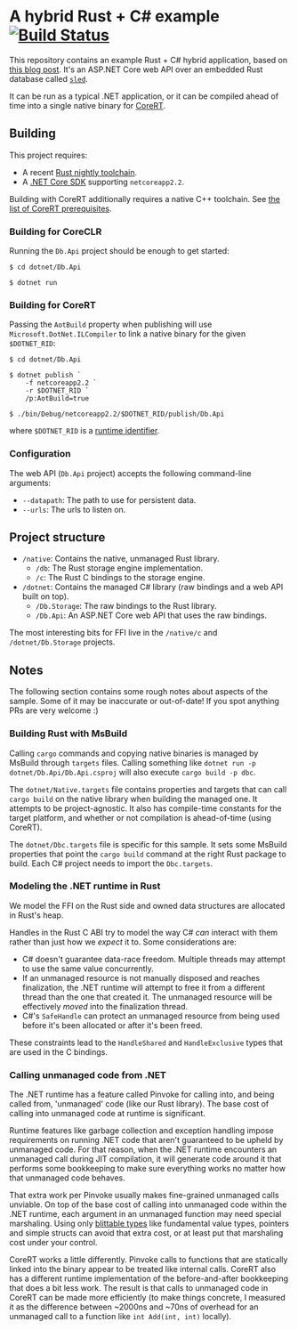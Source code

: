 # A hybrid Rust + C# example [![Build Status](https://dev.azure.com/kodraus/rust-csharp-ffi/_apis/build/status/KodrAus.rust-csharp-ffi?branchName=master)](https://dev.azure.com/kodraus/rust-csharp-ffi/_build/latest?definitionId=2&branchName=master)

This repository contains an example Rust + C# hybrid application, based on [this blog post](https://blog.getseq.net/rust-at-datalust-how-we-integrate-rust-with-csharp/). It's an ASP.NET Core web API over an embedded Rust database called [`sled`](https://github.com/spacejam/sled).

It can be run as a typical .NET application, or it can be compiled ahead of time into a single native binary for [CoreRT](https://github.com/dotnet/corert).

## Building

This project requires:

- A recent [Rust nightly toolchain](https://rustup.rs).
- A [.NET Core SDK](https://dotnet.microsoft.com/download) supporting `netcoreapp2.2`.

Building with CoreRT additionally requires a native C++ toolchain. See [the list of CoreRT prerequisites](https://github.com/dotnet/corert/blob/master/samples/prerequisites.md).

### Building for CoreCLR

Running the `Db.Api` project should be enough to get started:

```
$ cd dotnet/Db.Api

$ dotnet run
```

### Building for CoreRT

Passing the `AotBuild` property when publishing will use `Microsoft.DotNet.ILCompiler` to link a native binary for the given `$DOTNET_RID`:

```
$ cd dotnet/Db.Api

$ dotnet publish `
    -f netcoreapp2.2 `
    -r $DOTNET_RID `
    /p:AotBuild=true

$ ./bin/Debug/netcoreapp2.2/$DOTNET_RID/publish/Db.Api
```

where `$DOTNET_RID` is a [runtime identifier](https://docs.microsoft.com/en-us/dotnet/core/rid-catalog).

### Configuration

The web API (`Db.Api` project) accepts the following command-line arguments:

- `--datapath`: The path to use for persistent data.
- `--urls`: The urls to listen on.

## Project structure

- `/native`: Contains the native, unmanaged Rust library.
  - `/db`: The Rust storage engine implementation.
  - `/c`: The Rust C bindings to the storage engine.
- `/dotnet`: Contains the managed C# library (raw bindings and a web API built on top).
  - `/Db.Storage`: The raw bindings to the Rust library.
  - `/Db.Api`: An ASP.NET Core web API that uses the raw bindings.

The most interesting bits for FFI live in the `/native/c` and `/dotnet/Db.Storage` projects.

## Notes

The following section contains some rough notes about aspects of the sample. Some of it may be inaccurate or out-of-date! If you spot anything PRs are very welcome :)

### Building Rust with MsBuild

Calling `cargo` commands and copying native binaries is managed by MsBuild through `targets` files. Calling something like `dotnet run -p dotnet/Db.Api/Db.Api.csproj` will also execute `cargo build -p dbc`.

The `dotnet/Native.targets` file contains properties and targets that can call `cargo build` on the native library when building the managed one. It attempts to be project-agnostic. It also has compile-time constants for the target platform, and whether or not compilation is ahead-of-time (using CoreRT).

The `dotnet/Dbc.targets` file is specific for this sample. It sets some MsBuild properties that point the `cargo build` command at the right Rust package to build. Each C# project needs to import the `Dbc.targets`.

### Modeling the .NET runtime in Rust

We model the FFI on the Rust side and owned data structures are allocated in Rust's heap.

Handles in the Rust C ABI try to model the way C# _can_ interact with them rather than just how we _expect_ it to. Some considerations are:

- C# doesn't guarantee data-race freedom. Multiple threads may attempt to use the same value concurrently.
- If an unmanaged resource is not manually disposed and reaches finalization, the .NET runtime will attempt to free it from a different thread than the one that created it. The unmanaged resource will be effectively _moved_ into the finalization thread.
- C#'s `SafeHandle` can protect an unmanaged resource from being used before it's been allocated or after it's been freed.

These constraints lead to the `HandleShared` and `HandleExclusive` types that are used in the C bindings.

### Calling unmanaged code from .NET

The .NET runtime has a feature called Pinvoke for calling into, and being called from, 'unmanaged' code (like our Rust library). The base cost of calling into unmanaged code at runtime is significant.

Runtime features like garbage collection and exception handling impose requirements on running .NET code that aren't guaranteed to be upheld by unmanaged code. For that reason, when the .NET runtime encounters an unmanaged call during JIT compilation, it will generate code around it that performs some bookkeeping to make sure everything works no matter how that unmanaged code behaves.

That extra work per Pinvoke usually makes fine-grained unmanaged calls unviable. On top of the base cost of calling into unmanaged code within the .NET runtime, each argument in an unmanaged function may need special marshaling. Using only [blittable types](https://docs.microsoft.com/en-us/dotnet/framework/interop/blittable-and-non-blittable-types) like fundamental value types, pointers and simple structs can avoid that extra cost, or at least put that marshaling cost under your control.

CoreRT works a little differently. Pinvoke calls to functions that are statically linked into the binary appear to be treated like internal calls. CoreRT also has a different runtime implementation of the before-and-after bookkeeping that does a bit less work. The result is that calls to unmanaged code in CoreRT can be made more efficiently (to make things concrete, I measured it as the difference between ~2000ns and ~70ns of overhead for an unmanaged call to a function like `int Add(int, int)` locally).
